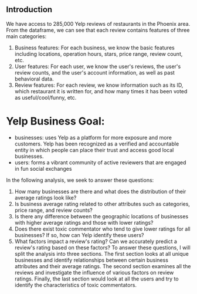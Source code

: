## Introduction 

We have access to 285,000 Yelp reviews of restaurants in the Phoenix area. From the dataframe, we can see that each review contains features of three main categories:
1) Business features: For each business, we know the basic features including locations, operation hours, stars, price range, review count, etc.
2) User features: For each user, we know the user's reviews, the user's review counts, and the user's account information, as well as past behavioral data.
3) Review features: For each review, we know information such as its ID, which restaurant it is written for, and how many times it has been voted as useful/cool/funny, etc.

# Yelp Business Goal:
- businesses: uses Yelp as a platform for more exposure and more customers. Yelp has been recognized as a verified and accountable entity in which people can place their trust and access good local businesses.
- users: forms a vibrant community of active reviewers that are engaged in fun social exchanges

In the following analysis, we seek to answer these questions:
1) How many businesses are there and what does the distribution of their average ratings look like?
2) Is business average rating related to other attributes such as categories, price range, and review counts?
3) Is there any difference between the geographic locations of businesses with higher average ratings and those with lower ratings?
4) Does there exist toxic commentator who tend to give lower ratings for all businesses? If so, how can Yelp identify these users?
5) What factors impact a review's rating? Can we accurately predict a review's rating based on these factors?
To answer these questions, I will split the analysis into three sections. The first section looks at all unique businesses and identify relationships between certain business attributes and their average ratings. The second section examines all the reviews and investigate the influence of various factors on review ratings. Finally, the last section would look at all the users and try to identify the characteristics of toxic commentators.
